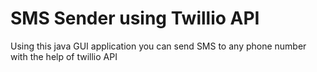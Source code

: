# SMS Sender using Twillio API
 Using this java GUI application you can send SMS to any phone number with the help of twillio API
